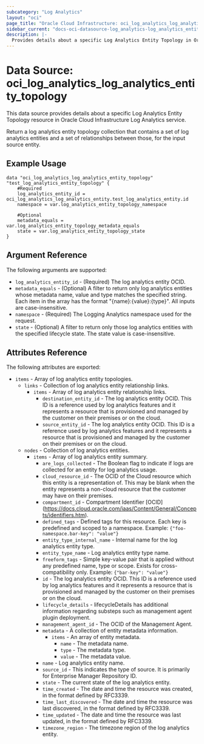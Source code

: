 ```yaml
---
subcategory: "Log Analytics"
layout: "oci"
page_title: "Oracle Cloud Infrastructure: oci_log_analytics_log_analytics_entity_topology"
sidebar_current: "docs-oci-datasource-log_analytics-log_analytics_entity_topology"
description: |-
  Provides details about a specific Log Analytics Entity Topology in Oracle Cloud Infrastructure Log Analytics service
---
```


# Data Source: oci_log_analytics_log_analytics_entity_topology
This data source provides details about a specific Log Analytics Entity Topology resource in Oracle Cloud Infrastructure Log Analytics service.

Return a log analytics entity topology collection that contains a set of log analytics entities and a set of relationships between those, for the input source entity.

## Example Usage

```hcl
data "oci_log_analytics_log_analytics_entity_topology" "test_log_analytics_entity_topology" {
	#Required
	log_analytics_entity_id = oci_log_analytics_log_analytics_entity.test_log_analytics_entity.id
	namespace = var.log_analytics_entity_topology_namespace

	#Optional
	metadata_equals = var.log_analytics_entity_topology_metadata_equals
	state = var.log_analytics_entity_topology_state
}
```

## Argument Reference

The following arguments are supported:

* `log_analytics_entity_id` - (Required) The log analytics entity OCID. 
* `metadata_equals` - (Optional) A filter to return only log analytics entities whose metadata name, value and type matches the specified string. Each item in the array has the format "{name}:{value}:{type}".  All inputs are case-insensitive. 
* `namespace` - (Required) The Logging Analytics namespace used for the request. 
* `state` - (Optional) A filter to return only those log analytics entities with the specified lifecycle state. The state value is case-insensitive. 


## Attributes Reference

The following attributes are exported:

* `items` - Array of log analytics entity topologies.
	* `links` - Collection of log analytics entity relationship links. 
		* `items` - Array of log analytics entity relationship links.
			* `destination_entity_id` - The log analytics entity OCID. This ID is a reference used by log analytics features and it represents a resource that is provisioned and managed by the customer on their premises or on the cloud. 
			* `source_entity_id` - The log analytics entity OCID. This ID is a reference used by log analytics features and it represents a resource that is provisioned and managed by the customer on their premises or on the cloud. 
	* `nodes` - Collection of log analytics entities. 
		* `items` - Array of log analytics entity summary.
			* `are_logs_collected` - The Boolean flag to indicate if logs are collected for an entity for log analytics usage. 
			* `cloud_resource_id` - The OCID of the Cloud resource which this entity is a representation of. This may be blank when the entity represents a non-cloud resource that the customer may have on their premises. 
			* `compartment_id` - Compartment Identifier [OCID] (https://docs.cloud.oracle.com/iaas/Content/General/Concepts/identifiers.htm).
			* `defined_tags` - Defined tags for this resource. Each key is predefined and scoped to a namespace. Example: `{"foo-namespace.bar-key": "value"}` 
			* `entity_type_internal_name` - Internal name for the log analytics entity type. 
			* `entity_type_name` - Log analytics entity type name. 
			* `freeform_tags` - Simple key-value pair that is applied without any predefined name, type or scope. Exists for cross-compatibility only. Example: `{"bar-key": "value"}` 
			* `id` - The log analytics entity OCID. This ID is a reference used by log analytics features and it represents a resource that is provisioned and managed by the customer on their premises or on the cloud. 
			* `lifecycle_details` - lifecycleDetails has additional information regarding substeps such as management agent plugin deployment. 
			* `management_agent_id` - The OCID of the Management Agent. 
			* `metadata` - A collection of entity metadata information.
				* `items` - An array of entity metadata.
					* `name` - The metadata name.
					* `type` - The metadata type.
					* `value` - The metadata value.
			* `name` - Log analytics entity name. 
			* `source_id` - This indicates the type of source. It is primarily for Enterprise Manager Repository ID. 
			* `state` - The current state of the log analytics entity. 
			* `time_created` - The date and time the resource was created, in the format defined by RFC3339. 
			* `time_last_discovered` - The date and time the resource was last discovered, in the format defined by RFC3339. 
			* `time_updated` - The date and time the resource was last updated, in the format defined by RFC3339. 
			* `timezone_region` - The timezone region of the log analytics entity. 

